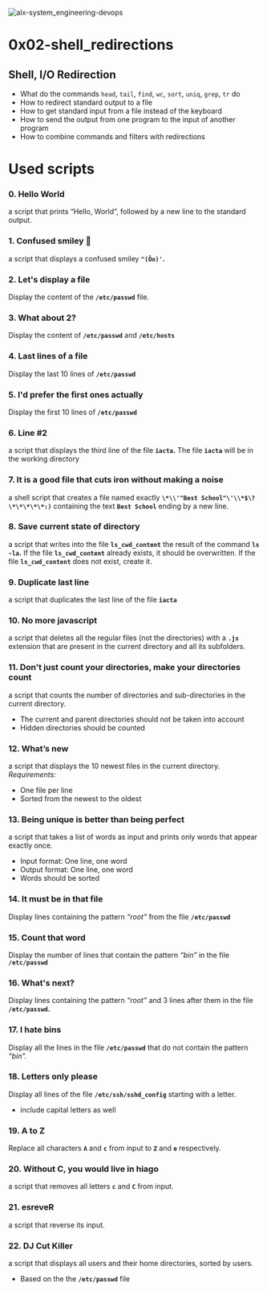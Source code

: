 ![alx-system_engineering-devops](https://ci4.googleusercontent.com/proxy/IaJ94G7zio4xT5vx5a07ewkwcXeyZy4R2_cy_CIyIYiUsMoMo3j_qXTqrV8UOPGMBt_h-tdAaNq9E8NKp0aCTE1TCcGnSLV2HjnJQG5BLr88F-tbHCZo2JxredfT4t8ldfkGsWMT=s0-d-e1-ft#https://avatars.slack-edge.com/2022-02-03/3043433154022_fdf1362d6bd15d243ef3_88.png)

# 0x02-shell_redirections

##   Shell, I/O Redirection

-   What do the commands  `head`,  `tail`,  `find`,  `wc`,  `sort`,  `uniq`,  `grep`,  `tr`  do
-   How to redirect standard output to a file
-   How to get standard input from a file instead of the keyboard
-   How to send the output from one program to the input of another program
-   How to combine commands and filters with redirections

# Used scripts 

###  0. Hello World
a script that prints “Hello, World”, followed by a new line to the standard output.

###   1. Confused smiley :raised_eyebrow:

a script that displays a confused smiley **`"(Ôo)'`.**

###  2. Let's display a file
Display the content of the **`/etc/passwd`** file.

###  3. What about 2?
Display the content of **`/etc/passwd`** and **`/etc/hosts`**

###  4. Last lines of a file
Display the last 10 lines of **`/etc/passwd`**

###  5. I'd prefer the first ones actually
Display the first 10 lines of **`/etc/passwd`**

###  6. Line #2
a script that displays the third line of the file  **`iacta`.**
The file  **`iacta`**  will be in the working directory


###  7. It is a good file that cuts iron without making a noise
a shell script that creates a file named exactly **`\*\\'"Best School"\'\\*$\?\*\*\*\*\*:)`** containing the text **`Best School`** ending by a new line.

###  8. Save current state of directory
a script that writes into the file **`ls_cwd_content`** the result of the command **`ls -la`.** If the file **`ls_cwd_content`** already exists, it should be overwritten. If the file **`ls_cwd_content`** does not exist, create it.

###  9. Duplicate last line
a script that duplicates the last line of the file **`iacta`**

### 10. No more javascript
a script that deletes all the regular files (not the directories) with a **`.js`** extension that are present in the current directory and all its subfolders.

### 11. Don't just count your directories, make your directories count
a script that counts the number of directories and sub-directories in the current directory.

-   The current and parent directories should not be taken into account  
-  Hidden directories should be counted

### 12. What’s new
a script that displays the 10 newest files in the current directory.
*Requirements:*
-   One file per line
-   Sorted from the newest to the oldest

### 13. Being unique is better than being perfect
a script that takes a list of words as input and prints only words that appear exactly once.
-   Input format: One line, one word
-   Output format: One line, one word
-   Words should be sorted

### 14. It must be in that file

Display lines containing the pattern *“root”* from the file **`/etc/passwd`**

### 15. Count that word
Display the number of lines that contain the pattern *“bin”* in the file **`/etc/passwd`**

### 16. What's next?
Display lines containing the pattern *“root”* and 3 lines after them in the file **`/etc/passwd`.**

### 17. I hate bins
Display all the lines in the file **`/etc/passwd`** that do not contain the pattern *“bin”.*

### 18. Letters only please
Display all lines of the file  **`/etc/ssh/sshd_config`**  starting with a letter.
-   include capital letters as well

### 19. A to Z
Replace all characters **`A`** and **`c`** from input to **`Z`** and **`e`** respectively.

### 20. Without C, you would live in hiago
a script that removes all letters **`c`** and **`C`** from input.

### 21. esreveR
a script that reverse its input.

### 22. DJ Cut Killer
a script that displays all users and their home directories, sorted by users.
-   Based on the the  **`/etc/passwd`**  file



